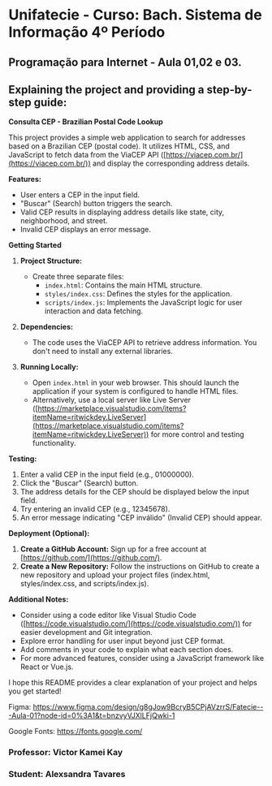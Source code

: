 # Unifatecie -  Curso: Bach. Sistema de Informação 4º Período 

## Programação para Internet - Aula 01,02 e 03.

## Explaining the project and providing a step-by-step guide:

**Consulta CEP - Brazilian Postal Code Lookup**

This project provides a simple web application to search for addresses based on a Brazilian CEP (postal code). It utilizes HTML, CSS, and JavaScript to fetch data from the ViaCEP API ([https://viacep.com.br/](https://viacep.com.br/)) and display the corresponding address details.

**Features:**

- User enters a CEP in the input field.
- "Buscar" (Search) button triggers the search.
- Valid CEP results in displaying address details like state, city, neighborhood, and street.
- Invalid CEP displays an error message.

**Getting Started**

1. **Project Structure:**
   - Create three separate files:
     - `index.html`: Contains the main HTML structure.
     - `styles/index.css`: Defines the styles for the application.
     - `scripts/index.js`: Implements the JavaScript logic for user interaction and data fetching.

2. **Dependencies:**
   - The code uses the ViaCEP API to retrieve address information. You don't need to install any external libraries.

3. **Running Locally:**
   - Open `index.html` in your web browser. This should launch the application if your system is configured to handle HTML files.
   - Alternatively, use a local server like Live Server ([https://marketplace.visualstudio.com/items?itemName=ritwickdey.LiveServer](https://marketplace.visualstudio.com/items?itemName=ritwickdey.LiveServer)) for more control and testing functionality.

**Testing:**

1. Enter a valid CEP in the input field (e.g., 01000000).
2. Click the "Buscar" (Search) button.
3. The address details for the CEP should be displayed below the input field.
4. Try entering an invalid CEP (e.g., 12345678).
5. An error message indicating "CEP inválido" (Invalid CEP) should appear.

**Deployment (Optional):**

1. **Create a GitHub Account:** Sign up for a free account at [https://github.com/](https://github.com/).
2. **Create a New Repository:** Follow the instructions on GitHub to create a new repository and upload your project files (index.html, styles/index.css, and scripts/index.js).

**Additional Notes:**

- Consider using a code editor like Visual Studio Code ([https://code.visualstudio.com/](https://code.visualstudio.com/)) for easier development and Git integration.
- Explore error handling for user input beyond just CEP format.
- Add comments in your code to explain what each section does.
- For more advanced features, consider using a JavaScript framework like React or Vue.js.

I hope this README provides a clear explanation of your project and helps you get started!

Figma: https://www.figma.com/design/g8gJow9BcryB5CPjAVzrrS/Fatecie---Aula-01?node-id=0%3A1&t=bnzvyVJXlLFjQwki-1

Google Fonts: https://fonts.google.com/

### Professor: Victor Kamei Kay
### Student: Alexsandra Tavares
